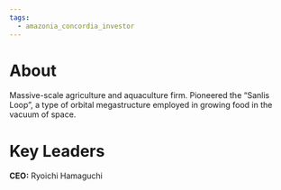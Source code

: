 ```yaml
---
tags:
  - amazonia_concordia_investor
---
```

# About
Massive-scale agriculture and aquaculture firm. Pioneered the “Sanlis Loop”, a type of orbital megastructure employed in growing food in the vacuum of space.

# Key Leaders
**CEO:** Ryoichi Hamaguchi